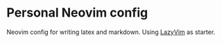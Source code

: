 # Personal Neovim config

Neovim config for writing latex and markdown. Using [LazyVim](https://github.com/LazyVim/LazyVim) as starter.
